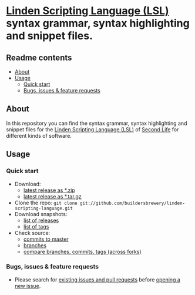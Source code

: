 # [Linden Scripting Language (LSL)](https://wiki.secondlife.com/wiki/LSL_Portal) syntax grammar, syntax highlighting and snippet files.

## Readme contents

* [About](#about)
* [Usage](#usage)
  * [Quick start](#quick-start)
  * [Bugs, issues & feature requests](#bugs-issues--feature-requests)

## About

In this repository you can find the syntax grammar, syntax highlighting and snippet files for the [Linden Scripting Language (LSL)](https://wiki.secondlife.com/wiki/LSL_Portal) of [Second Life](https://www.secondlife.com) for different kinds of software.

## Usage

### Quick start

* Download:
  * [latest release as *.zip](https://github.com/buildersbrewery/linden-scripting-language/archive/master.zip)
  * [latest release as *.tar.gz](https://github.com/buildersbrewery/linden-scripting-language/archive/master.tar.gz)
* Clone the repo: `git clone git://github.com/buildersbrewery/linden-scripting-language.git`
* Download snapshots:
  * [list of releases](https://github.com/buildersbrewery/linden-scripting-language/releases/)
  * [list of tags](https://github.com/buildersbrewery/linden-scripting-language/tags/)
* Check source:
  * [commits to master](https://github.com/buildersbrewery/linden-scripting-language/commits/master/)
  * [branches](https://github.com/buildersbrewery/linden-scripting-language/branches/)
  * [compare branches, commits, tags (across forks)](https://github.com/buildersbrewery/linden-scripting-language/compare/)

### Bugs, issues & feature requests

* Please search for [existing issues and pull requests](https://github.com/buildersbrewery/linden-scripting-language/issues/?q=is%3Aopen) before [opening a new issue](https://github.com/buildersbrewery/linden-scripting-language/issues/new/).
